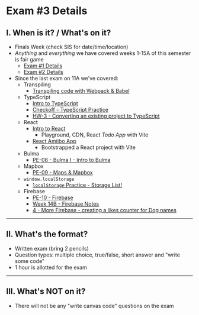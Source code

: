 # Exam #3 Details

## I. When is it? / What's on it?
- Finals Week (check SIS for date/time/location)
- *Anything* and *everything* we have covered weeks 1-15A of this semester is fair game
  - [Exam #1 Details](exam-1-details.md)
  - [Exam #2 Details](exam-2-details.md)
- Since the last exam on 11A we've covered:
  - Transpiling
    - [Transpiling code with Webpack & Babel](bundling-transpiling.md)
  - TypeScript
    - [Intro to TypeScript](https://github.com/tonethar/IGME-330-Master/blob/master/notes/intro-typescript.md)
    - [Checkoff - TypeScript Practice](../checkoffs/typescript-practice.md)
    - [HW-3 - Converting an existing project to TypeScript](../hw/hw3-typescript-notes.md)
  - React
    - [Intro to React](https://github.com/tonethar/IGME-330-Master/blob/master/notes/react-intro.md)
      - Playground, CDN, React *Todo App* with Vite
    - [React Amiibo App](https://github.com/tonethar/IGME-330-Master/blob/master/notes/react-amiibo-app.md)
      - Bootstrapped a React project with Vite
  - Bulma
    - [PE-08 - Bulma I - Intro to Bulma](https://github.com/tonethar/IGME-330-Fall-2023/blob/main/pe/pe-08.md)
  - Mapbox
      - [PE-09 - Maps & Mapbox](../pe/pe-09.md)
  - `window.localStorage`
    - [`localStorage` Practice - Storage List!](https://github.com/tonethar/IGME-330-Master/blob/master/notes/localstorage-practice.md)
  - Firebase
    - [PE-10 - Firebase](../pe/pe-10.md)
    - [Week 14B - Firebase Notes](../weekly/14B.md#ii-firebase-notes)
    - [4 - More Firebase - creating a likes counter for Dog names](https://github.com/tonethar/IGME-330-Master/blob/master/notes/firebase-4.md)

<hr>

## II. What's the format?
- Written exam (bring 2 pencils)
- Question types: multiple choice, true/false, short answer and "write some code"
- 1 hour is allotted for the exam

<hr>

## III. What's NOT on it?

- There will not be any "write canvas code" questions on the exam
